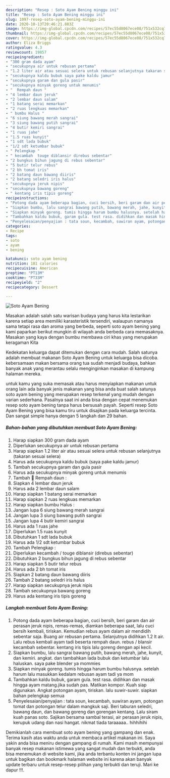 ```yaml
---
description: "Resep : Soto Ayam Bening minggu ini"
title: "Resep : Soto Ayam Bening minggu ini"
slug: 1097-resep-soto-ayam-bening-minggu-ini
date: 2020-10-13T20:46:21.883Z
image: https://img-global.cpcdn.com/recipes/57ec55d8067ece08/751x532cq70/soto-ayam-bening-foto-resep-utama.jpg
thumbnail: https://img-global.cpcdn.com/recipes/57ec55d8067ece08/751x532cq70/soto-ayam-bening-foto-resep-utama.jpg
cover: https://img-global.cpcdn.com/recipes/57ec55d8067ece08/751x532cq70/soto-ayam-bening-foto-resep-utama.jpg
author: Eliza Briggs
ratingvalue: 4.3
reviewcount: 19857
recipeingredient:
- "300 gram dada ayam"
- "secukupnya air untuk rebusan pertama"
- "1.2 liter air atau sesuai selera untuk rebusan selanjutnya takaran sesuai selera"
- "secukupnya kaldu bubuk saya pake kaldu jamur"
- "secukupnya garam dan gula pasir"
- "secukupnya minyak goreng untuk menumis"
- "  Rempah daun "
- "4 lembar daun jeruk"
- "2 lembar daun salam"
- "1 batang serai memarkan"
- "2 ruas lengkuas memarkan"
- " bumbu Halus "
- "6 siung bawang merah sangrai"
- "3 siung bawang putih sangrai"
- "4 butir kemiri sangrai"
- "1 ruas jahe"
- "1.5 ruas kunyit"
- "1 sdt lada bubuk"
- "1/2 sdt ketumbar bubuk"
- " Pelengkap "
- " kecambah  touge diblansir direbus sebentar"
- "2 bungkus bihun jagung di rebus sebentar"
- "5 butir telur rebus"
- "2 bh tomat iris"
- "2 batang daun bawang diiris"
- "2 batang seledri iris halus"
- "secukupnya jeruk nipis"
- "secukupnya bawang goreng"
- " kentang iris tipis goreng"
recipeinstructions:
- "Potong dada ayam beberapa bagian, cuci bersih, beri garam dan air perasan jeruk nipis, remas-remas, diamkan beberapa saat, lalu cuci bersih kembali, tiriskan. Kemudian rebus ayam dalam air mendidih sebentar saja. Buang air rebusan pertama. Selanjutnya didihkan 1.2 lt air. Lalu rebus kembali ayam tadi beserta rempah daun. rebus / blansir kecambah sebentar. kentang iris tipis lalu goreng dengan api kecil."
- "Siapkan bumbu, lalu sangrai bawang putih, bawang merah, jahe, kunyit, dan kemiri. angkat. dan tambahkan lada bubuk dan ketumbar lalu haluskan. saya pake blender ya mommies"
- "Siapkan minyak goreng. tumis hingga harum bumbu halusnya. setelah harum lalu masukkan kedalam rebusan ayam tadi ya mom"
- "Tambahkan kaldu bubuk, garam gula. test rasa. didihkan dan masak hingga ayam matang.jika sudah pas. Matikan kompor. Kuah siap digunakan. Angkat potongan ayam, tiriskan. lalu suwir-suwir. siapkan bahan pelengkap semua"
- "Penyelesaian/penyajian : tata soun, kecambah, suwiran ayam, potongan tomat dan potongan telur dalam mangkuk saji. Beri taburan seledri, bawang daun, dan bawang goreng dan gorengan kentang. Lalu siram kuah panas soto. Sajikan bersama sambal terasi, air perasan jeruk nipis, kerupuk udang dan nasi hangat. nikmat tiada taraaaaa.. hihhihihi"
categories:
- Recipe
tags:
- soto
- ayam
- bening

katakunci: soto ayam bening 
nutrition: 181 calories
recipecuisine: American
preptime: "PT13M"
cooktime: "PT33M"
recipeyield: "2"
recipecategory: Dessert

---
```



![Soto Ayam Bening](https://img-global.cpcdn.com/recipes/57ec55d8067ece08/751x532cq70/soto-ayam-bening-foto-resep-utama.jpg)

Masakan adalah salah satu warisan budaya yang harus kita lestarikan karena setiap area memiliki karasteristik tersendiri, walaupun namanya sama tetapi rasa dan aroma yang berbeda, seperti soto ayam bening yang kami paparkan berikut mungkin di wilayah anda berbeda cara memasaknya. Masakan yang kaya dengan bumbu membawa ciri khas yang merupakan keragaman Kita

Kedekatan keluarga dapat ditemukan dengan cara mudah. Salah satunya adalah membuat makanan Soto Ayam Bening untuk keluarga bisa dicoba. kebersamaan makan bersama orang tua sudah menjadi budaya, bahkan banyak anak yang merantau selalu menginginkan masakan di kampung halaman mereka.



untuk kamu yang suka memasak atau harus menyiapkan makanan untuk orang lain ada banyak jenis makanan yang bisa anda buat salah satunya soto ayam bening yang merupakan resep terkenal yang mudah dengan varian sederhana. Pasalnya saat ini anda bisa dengan cepat menemukan resep soto ayam bening tanpa harus bersusah payah.
Seperti resep Soto Ayam Bening yang bisa kamu tiru untuk disajikan pada keluarga tercinta. Dan sangat simple hanya dengan 5 langkah dan 29 bahan.


<!--inarticleads1-->

##### Bahan-bahan yang dibutuhkan membuat Soto Ayam Bening:

1. Harap siapkan 300 gram dada ayam
1. Diperlukan secukupnya air untuk rebusan pertama
1. Harap siapkan 1.2 liter air atau sesuai selera untuk rebusan selanjutnya (takaran sesuai selera)
1. Harus ada secukupnya kaldu bubuk (saya pake kaldu jamur)
1. Tambah secukupnya garam dan gula pasir
1. Harus ada secukupnya minyak goreng untuk menumis
1. Tambah  🍲 Rempah daun :
1. Siapkan 4 lembar daun jeruk
1. Harus ada 2 lembar daun salam
1. Harap siapkan 1 batang serai memarkan
1. Harap siapkan 2 ruas lengkuas memarkan
1. Harap siapkan  bumbu Halus :
1. Jangan lupa 6 siung bawang merah sangrai
1. Jangan lupa 3 siung bawang putih sangrai
1. Jangan lupa 4 butir kemiri sangrai
1. Harus ada 1 ruas jahe
1. Diperlukan 1.5 ruas kunyit
1. Dibutuhkan 1 sdt lada bubuk
1. Harus ada 1/2 sdt ketumbar bubuk
1. Tambah  Pelengkap :
1. Diperlukan  kecambah / touge diblansir (direbus sebentar)
1. Dibutuhkan 2 bungkus bihun jagung di rebus sebentar
1. Harap siapkan 5 butir telur rebus
1. Harus ada 2 bh tomat iris
1. Siapkan 2 batang daun bawang diiris
1. Tambah 2 batang seledri iris halus
1. Harap siapkan secukupnya jeruk nipis
1. Tambah secukupnya bawang goreng
1. Harus ada  kentang iris tipis goreng




<!--inarticleads2-->

##### Langkah membuat  Soto Ayam Bening:

1. Potong dada ayam beberapa bagian, cuci bersih, beri garam dan air perasan jeruk nipis, remas-remas, diamkan beberapa saat, lalu cuci bersih kembali, tiriskan. Kemudian rebus ayam dalam air mendidih sebentar saja. Buang air rebusan pertama. Selanjutnya didihkan 1.2 lt air. Lalu rebus kembali ayam tadi beserta rempah daun. rebus / blansir kecambah sebentar. kentang iris tipis lalu goreng dengan api kecil.
1. Siapkan bumbu, lalu sangrai bawang putih, bawang merah, jahe, kunyit, dan kemiri. angkat. dan tambahkan lada bubuk dan ketumbar lalu haluskan. saya pake blender ya mommies
1. Siapkan minyak goreng. tumis hingga harum bumbu halusnya. setelah harum lalu masukkan kedalam rebusan ayam tadi ya mom
1. Tambahkan kaldu bubuk, garam gula. test rasa. didihkan dan masak hingga ayam matang.jika sudah pas. Matikan kompor. Kuah siap digunakan. Angkat potongan ayam, tiriskan. lalu suwir-suwir. siapkan bahan pelengkap semua
1. Penyelesaian/penyajian : tata soun, kecambah, suwiran ayam, potongan tomat dan potongan telur dalam mangkuk saji. Beri taburan seledri, bawang daun, dan bawang goreng dan gorengan kentang. Lalu siram kuah panas soto. Sajikan bersama sambal terasi, air perasan jeruk nipis, kerupuk udang dan nasi hangat. nikmat tiada taraaaaa.. hihhihihi




Demikianlah cara membuat soto ayam bening yang gampang dan enak. Terima kasih atas waktu anda untuk membaca artikel makanan ini. Saya yakin anda bisa meniru dengan gampang di rumah. Kami masih mempunyai banyak resep makanan istimewa yang sangat mudah dan terbukti, anda bisa menemukan di website kami, jika anda terbantu konten ini jangan lupa untuk bagikan dan bookmark halaman website ini karena akan banyak update terbaru untuk resep-resep pilihan yang terbukti dan teruji. Mari ke dapur !!!. 
